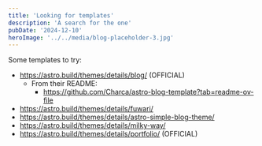 ```yaml
---
title: 'Looking for templates'
description: 'A search for the one'
pubDate: '2024-12-10'
heroImage: '../../media/blog-placeholder-3.jpg'
---
```


Some templates to try:

- https://astro.build/themes/details/blog/ (OFFICIAL)
    - From their README:
        - https://github.com/Charca/astro-blog-template?tab=readme-ov-file
- https://astro.build/themes/details/fuwari/
- https://astro.build/themes/details/astro-simple-blog-theme/
- https://astro.build/themes/details/milky-way/
- https://astro.build/themes/details/portfolio/ (OFFICIAL)